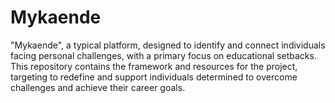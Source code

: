 # Mykaende
"Mykaende", a typical platform, designed to identify and connect individuals facing personal challenges, with a primary focus on educational setbacks. This repository contains the framework and resources for the project, targeting to redefine and support individuals determined to overcome challenges and achieve their career goals.
